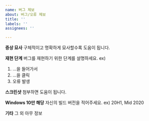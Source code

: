 ```yaml
---
name: 버그 제보
about: 버그/오류 제보
title: ''
labels: ''
assignees: ''

---
```


**증상 묘사**
구체적이고 명확하게 묘사할수록 도움이 됩니다.

**재현 단계**
버그를 재현하기 위한 단계를 설명하세요.
ex)
1. ...을 들어가서
2. ...을 클릭
3. 오류 발생

**스크린샷**
첨부하면 도움이 됩니다.

**Windows 10만 해당**
자신의 빌드 버전을 적어주세요.
ex)
20H1, Mid 2020

**기타**
그 외 아무 정보
